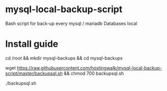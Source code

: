 # mysql-local-backup-script
Bash script for back-up every mysql / mariadb Databases local

# Install guide
cd /root && mkdir mysql-backups && cd mysql-backups

wget https://raw.githubusercontent.com/hostingwalk/mysql-local-backup-script/master/backupsql.sh && chmod 700 backupsql.sh

./backupsql.sh
